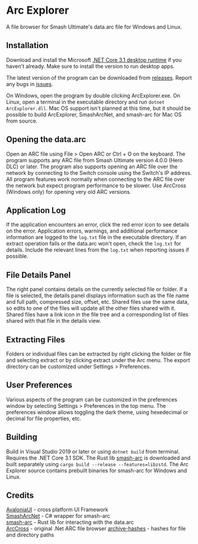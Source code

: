 # Arc Explorer
A file browser for Smash Ultimate's data.arc file for Windows and Linux.

## Installation
Download and install the Microsoft [.NET Core 3.1 desktop runtime](https://dotnet.microsoft.com/download/dotnet-core/3.1/runtime/?utm_source=getdotnetcore&utm_medium=referral
) if you haven't already. Make sure to install the version to run desktop apps.

The latest version of the program can be downloaded from [releases](https://github.com/ScanMountGoat/ArcExplorer/releases). Report any bugs in [issues](https://github.com/ScanMountGoat/ArcExplorer/issues). 

On Windows, open the program by double clicking ArcExplorer.exe. On Linux, open a terminal in the executable directory and run `dotnet ArcExplorer.dll`. Mac OS support isn't planned at this time, but it should be possible to build ArcExplorer, SmashArcNet, and smash-arc for Mac OS from source. 

## Opening the data.arc
Open an ARC file using File > Open ARC or Ctrl + O on the keyboard. The program supports any ARC file from Smash Ultimate version 4.0.0 (Hero DLC) or later. The program also supports opening an ARC file over the network by connecting to the Switch console using the Switch's IP address. All program features work normally when connecting to the ARC file over the network but expect program performance to be slower. Use ArcCross (Windows only) for opening very old ARC versions. 

## Application Log
If the application encounters an error, click the red error icon to see details on the error. Application errors, warnings, and additional performance information are logged to the `log.txt` file in the executable directory. If an extract operation fails or the data.arc won't open, check the `log.txt` for details. Include the relevant lines from the `log.txt` when reporting issues if possible. 

## File Details Panel
The right panel contains details on the currently selected file or folder. If a file is selected, the details panel displays information such as the file name and full path, compressed size, offset, etc. Shared files use the same data, so edits to one of the files will update all the other files shared with it. Shared files have a link icon in the file tree and a corresponding list of files shared with that file in the details view.  

## Extracting Files
Folders or individual files can be extracted by right clicking the folder or file and selecting extract or by clicking extract under the Arc menu. The export directory can be customized under Settings > Preferences.

## User Preferences
Various aspects of the program can be customized in the preferences window by selecting Settings > Preferences in the top menu. The preferences window allows toggling the dark theme, using hexedecimal or decimal for file properties, etc. 

## Building
Build in Visual Studio 2019 or later or using `dotnet build` from terminal. Requires the .NET Core 3.1 SDK. The Rust lib [smash-arc](https://github.com/jam1garner/smash-arc) is downloaded and built separately using `cargo build --release --features=libzstd`. The Arc Explorer source contains prebuilt binaries for smash-arc for Windows and Linux. 

## Credits
[AvaloniaUI](https://github.com/AvaloniaUI/Avalonia) - cross platform UI Framework  
[SmashArcNet](https://github.com/ScanMountGoat/SmashArcNet) - C# wrapper for smash-arc  
[smash-arc](https://github.com/jam1garner/smash-arc) - Rust lib for interacting with the data.arc  
[ArcCross](https://github.com/Ploaj/ArcCross) - original .Net ARC file browser
[archive-hashes](https://github.com/ultimate-research/archive-hashes) - hashes for file and directory paths
